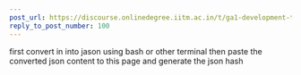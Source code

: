 ```yaml
---
post_url: https://discourse.onlinedegree.iitm.ac.in/t/ga1-development-tools-discussion-thread-tds-jan-2025/161083/105
reply_to_post_number: 100
---
```

first convert in into jason using bash or other terminal then paste the converted json content to this page and generate the json hash